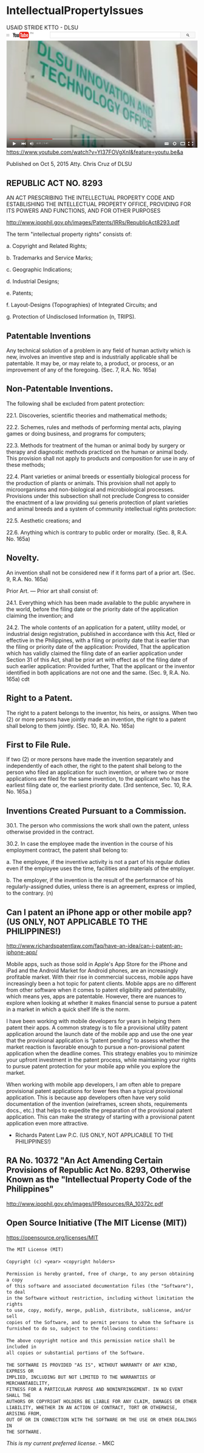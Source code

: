 # IntellectualPropertyIssues

USAID STRIDE KTTO - DLSU
[![alt tag](https://github.com/DeLaSalleUniversity-Manila/IntellectualPropertyIssues/blob/master/screenshot1.png)](https://www.youtube.com/watch?v=YI37FOVgXnI&feature=youtu.be&a) 
https://www.youtube.com/watch?v=YI37FOVgXnI&feature=youtu.be&a

Published on Oct 5, 2015
Atty. Chris Cruz of DLSU

## REPUBLIC ACT NO. 8293

AN ACT PRESCRIBING THE INTELLECTUAL PROPERTY CODE AND
ESTABLISHING THE INTELLECTUAL PROPERTY OFFICE, PROVIDING FOR ITS
POWERS AND FUNCTIONS, AND FOR OTHER PURPOSES

http://www.ipophil.gov.ph/images/Patents/IRRs/RepublicAct8293.pdf

The term "intellectual property rights" consists of:

a. Copyright and Related Rights;

b. Trademarks and Service Marks;

c. Geographic Indications;

d. Industrial Designs;

e. Patents;

f. Layout-Designs (Topographies) of Integrated Circuits; and

g. Protection of Undisclosed Information (n, TRIPS). 


## Patentable Inventions

Any technical solution of a problem in any field of human activity which is new, involves an inventive step and is
industrially applicable shall be patentable. It may be, or may relate to, a product, or process, or an improvement of any of the foregoing. (Sec. 7, R.A. No. 165a) 

## Non-Patentable Inventions.

The following shall be excluded from patent protection:

22.1. Discoveries, scientific theories and mathematical methods;

22.2. Schemes, rules and methods of performing mental acts, playing games
or doing business, and programs for computers;

22.3. Methods for treatment of the human or animal body by surgery or
therapy and diagnostic methods practiced on the human or animal
body. This provision shall not apply to products and composition for
use in any of these methods;

22.4. Plant varieties or animal breeds or essentially biological process for the
production of plants or animals. This provision shall not apply to microorganisms
and non-biological and microbiological processes. 
Provisions under this subsection shall not preclude Congress to
consider the enactment of a law providing sui generis protection of
plant varieties and animal breeds and a system of community
intellectual rights protection:

22.5. Aesthetic creations; and

22.6. Anything which is contrary to public order or morality. (Sec. 8, R.A. No. 165a)

## Novelty. 

An invention shall not be considered new if it forms
part of a prior art. (Sec. 9, R.A. No. 165a)

Prior Art. — Prior art shall consist of:

24.1. Everything which has been made available to the public anywhere in
the world, before the filing date or the priority date of the application
claiming the invention; and

24.2. The whole contents of an application for a patent, utility model, or
industrial design registration, published in accordance with this Act,
filed or effective in the Philippines, with a filing or priority date that is
earlier than the filing or priority date of the application: Provided, That
the application which has validly claimed the filing date of an earlier
application under Section 31 of this Act, shall be prior art with effect
as of the filing date of such earlier application: Provided further, That
the applicant or the inventor identified in both applications are not one
and the same. (Sec. 9, R.A. No. 165a) cdt 


## Right to a Patent. 

The right to a patent belongs to the
inventor, his heirs, or assigns. When two (2) or more persons have jointly
made an invention, the right to a patent shall belong to them jointly. (Sec.
10, R.A. No. 165a)


## First to File Rule. 

If two (2) or more persons have made the
invention separately and independently of each other, the right to the patent
shall belong to the person who filed an application for such invention, or
where two or more applications are filed for the same invention, to the
applicant who has the earliest filing date or, the earliest priority date. (3rd
sentence, Sec. 10, R.A. No. 165a.) 


## Inventions Created Pursuant to a Commission.

30.1. The person who commissions the work shall own the patent, unless otherwise provided in the contract.

30.2. In case the employee made the invention in the course of his employment contract, the patent shall belong to:

a. The employee, if the inventive activity is not a part of his regular
duties even if the employee uses the time, facilities and materials
of the employer.

b. The employer, if the invention is the result of the performance of
his regularly-assigned duties, unless there is an agreement,
express or implied, to the contrary. (n)

## Can I patent an iPhone app or other mobile app? (US ONLY, NOT APPLICABLE TO THE PHILIPPINES!)
http://www.richardspatentlaw.com/faq/have-an-idea/can-i-patent-an-iphone-app/

Mobile apps, such as those sold in Apple's App Store for the iPhone and iPad and the Android Market for Android phones, are an increasingly profitable market.  With their rise in commercial success, mobile apps have increasingly been a hot topic for patent clients. Mobile apps are no different from other software when it comes to patent eligibility and patentability, which means yes, apps are patentable. However, there are nuances to explore when looking at whether it makes financial sense to pursue  a patent in a market in which a quick shelf life is the norm.

I have been working with mobile developers for years in helping them patent their apps. A common strategy is to file a provisional utility patent application around the launch date of the mobile app and use the one year that the provisional application is “patent pending” to assess whether the market reaction is favorable enough to pursue a non-provisional patent application when the deadline comes. This strategy enables you to minimize your upfront investment in the patent process, while maintaining your rights to pursue patent protection for your mobile app while you explore the market.

When working with mobile app developers, I am often able to prepare provisional patent applications for lower fees than a typical provisional application. This is because app developers often have very solid documentation of the invention (wireframes, screen shots, requirements docs., etc.) that helps to expedite the preparation of the provisional patent application. This can make the strategy of starting with a provisional patent application even more attractive.

- Richards Patent Law P.C. (US ONLY, NOT APPLICABLE TO THE PHILIPPINES!)


## RA No. 10372 "An Act Amending Certain Provisions of Republic Act No. 8293, Otherwise Known as the "Intellectual Property Code of the Philippines"

http://www.ipophil.gov.ph/images/IPResources/RA_10372c.pdf

## Open Source Initiative (The MIT License (MIT))
https://opensource.org/licenses/MIT

```text
The MIT License (MIT)

Copyright (c) <year> <copyright holders>

Permission is hereby granted, free of charge, to any person obtaining a copy
of this software and associated documentation files (the "Software"), to deal
in the Software without restriction, including without limitation the rights
to use, copy, modify, merge, publish, distribute, sublicense, and/or sell
copies of the Software, and to permit persons to whom the Software is
furnished to do so, subject to the following conditions:

The above copyright notice and this permission notice shall be included in
all copies or substantial portions of the Software.

THE SOFTWARE IS PROVIDED "AS IS", WITHOUT WARRANTY OF ANY KIND, EXPRESS OR
IMPLIED, INCLUDING BUT NOT LIMITED TO THE WARRANTIES OF MERCHANTABILITY,
FITNESS FOR A PARTICULAR PURPOSE AND NONINFRINGEMENT. IN NO EVENT SHALL THE
AUTHORS OR COPYRIGHT HOLDERS BE LIABLE FOR ANY CLAIM, DAMAGES OR OTHER
LIABILITY, WHETHER IN AN ACTION OF CONTRACT, TORT OR OTHERWISE, ARISING FROM,
OUT OF OR IN CONNECTION WITH THE SOFTWARE OR THE USE OR OTHER DEALINGS IN
THE SOFTWARE.
```

*This is my current preferred license*. - MKC
